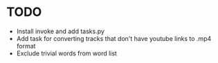# TODO

- Install invoke and add tasks.py
- Add task for converting tracks that don't have youtube links to .mp4 format
- Exclude trivial words from word list
